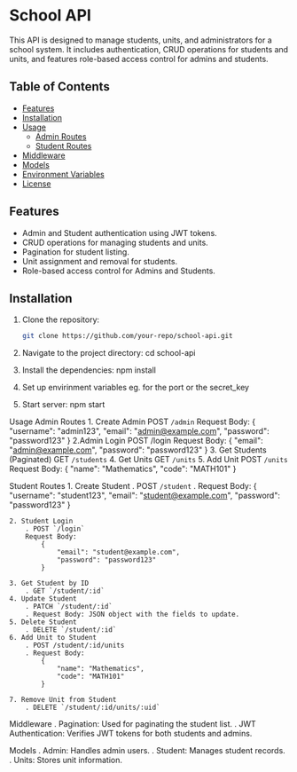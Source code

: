 # School API

This API is designed to manage students, units, and administrators for a school system. It includes authentication, CRUD operations for students and units, and features role-based access control for admins and students.

## Table of Contents

- [Features](#features)
- [Installation](#installation)
- [Usage](#usage)
  - [Admin Routes](#admin-routes)
  - [Student Routes](#student-routes)
- [Middleware](#middleware)
- [Models](#models)
- [Environment Variables](#environment-variables)
- [License](#license)

## Features

- Admin and Student authentication using JWT tokens.
- CRUD operations for managing students and units.
- Pagination for student listing.
- Unit assignment and removal for students.
- Role-based access control for Admins and Students.

## Installation

1. Clone the repository:

   ```bash
   git clone https://github.com/your-repo/school-api.git

   ```

2. Navigate to the project directory:
   cd school-api

3. Install the dependencies:
   npm install

4. Set up envirinment variables
   eg. for the port or the secret_key

5. Start server:
   npm start

Usage
Admin Routes 1. Create Admin
POST `/admin`
Request Body:
{
"username": "admin123",
"email": "admin@example.com",
"password": "password123"
}
2.Admin Login
POST /login
Request Body:
{
"email": "admin@example.com",
"password": "password123"
} 3. Get Students (Paginated)
GET `/students` 4. Get Units
GET `/units` 5. Add Unit
POST `/units`
Request Body:
{
"name": "Mathematics",
"code": "MATH101"
}

Student Routes 1. Create Student
. POST `/student`
. Request Body:
{
"username": "student123",
"email": "student@example.com",
"password": "password123"
}

    2. Student Login
        . POST `/login`
        Request Body:
            {
                "email": "student@example.com",
                "password": "password123"
            }

    3. Get Student by ID
        . GET `/student/:id`
    4. Update Student
        . PATCH `/student/:id`
        . Request Body: JSON object with the fields to update.
    5. Delete Student
        . DELETE `/student/:id`
    6. Add Unit to Student
        . POST /student/:id/units
        . Request Body:
            {
                "name": "Mathematics",
                "code": "MATH101"
            }

    7. Remove Unit from Student
        . DELETE `/student/:id/units/:uid`

Middleware
. Pagination: Used for paginating the student list.
. JWT Authentication: Verifies JWT tokens for both students and admins.

Models
. Admin: Handles admin users.
. Student: Manages student records.
. Units: Stores unit information.
